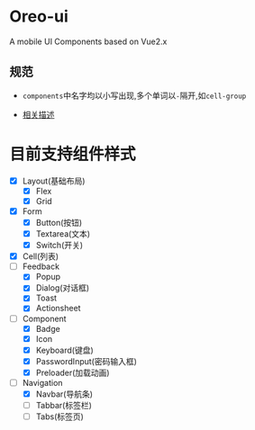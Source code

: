 # Oreo-ui
A mobile UI Components based on Vue2.x 



## 规范

- `components`中名字均以小写出现,多个单词以`-`隔开,如`cell-group`

- [相关描述](./REMARK.md)

# 目前支持组件样式


- [x] Layout(基础布局)
    - [x] Flex
    - [x] Grid
- [x] Form
    - [x] Button(按钮)
    - [x] Textarea(文本)
    - [x] Switch(开关)
- [x] Cell(列表)
- [ ] Feedback
    - [x] Popup
    - [x] Dialog(对话框)    
    - [x] Toast
    - [x] Actionsheet
- [ ] Component
    - [x] Badge
    - [x] Icon 
    - [x] Keyboard(键盘)
    - [x] PasswordInput(密码输入框)
    - [x] Preloader(加载动画)
- [ ] Navigation
    - [x] Navbar(导航条)
    - [ ] Tabbar(标签栏)
    - [ ] Tabs(标签页)